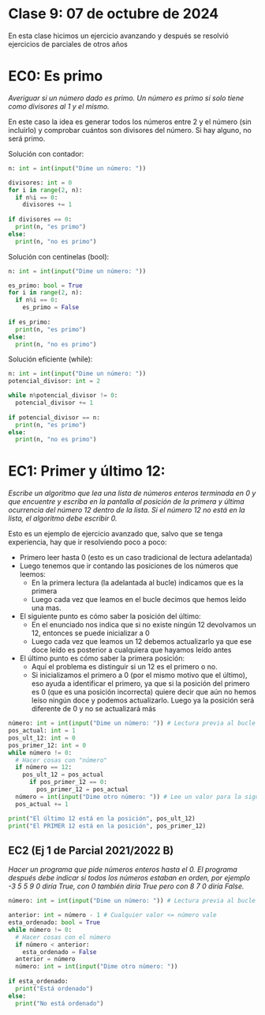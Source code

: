 # Clase 9: 07 de octubre de 2024

En esta clase hicimos un ejercicio avanzando y después se resolvió ejercicios de parciales de otros años

# EC0: Es primo
*Averiguar si un número dado es primo. Un número es primo si solo tiene como divisores al 1 y el mismo.*

En este caso la idea es generar todos los números entre 2 y el número (sin incluirlo) y comprobar cuántos son divisores del número. Si hay alguno, no será primo. 

Solución con contador:

```python
n: int = int(input("Dime un número: "))

divisores: int = 0
for i in range(2, n):
  if n%i == 0:
    divisores += 1
    
if divisores == 0:
  print(n, "es primo")
else:
  print(n, "no es primo")
```

Solución con centinelas (bool):

```python
n: int = int(input("Dime un número: "))

es_primo: bool = True
for i in range(2, n):
  if n%i == 0:
    es_primo = False
    
if es_primo:
  print(n, "es primo")
else:
  print(n, "no es primo")
```

Solución eficiente (while):
```python
n: int = int(input("Dime un número: "))
potencial_divisor: int = 2

while n%potencial_divisor != 0:
  potencial_divisor += 1
    
if potencial_divisor == n:
  print(n, "es primo")
else:
  print(n, "no es primo")
```

# EC1: Primer y último 12:

*Escribe un algoritmo que lea una lista de números enteros terminada en 0 y que encuentre y escriba en la pantalla al posición de la primera y última ocurrencia del número 12 dentro de la lista. Si el número 12 no está en la lista, el algoritmo debe escribir 0.*

Esto es un ejemplo de ejercicio avanzado que, salvo que se tenga experiencia, hay que ir resolviendo poco a poco:
* Primero leer hasta 0 (esto es un caso tradicional de lectura adelantada)
* Luego tenemos que ir contando las posiciones de los números que leemos:
  * En la primera lectura (la adelantada al bucle) indicamos que es la primera
  * Luego cada vez que leamos en el bucle decimos que hemos leído una mas.
* El siguiente punto es cómo saber la posición del último:
  * En el enunciado nos indica que si no existe ningún 12 devolvamos un 12, entonces se puede inicializar a 0
  * Luego cada vez que leamos un 12 debemos actualizarlo ya que ese doce leído es posterior a cualquiera que hayamos leído antes
* El último punto es cómo saber la primera posición:
  * Aquí el problema es distinguir si un 12 es el primero o no.
  * Si inicializamos el primero a 0 (por el mismo motivo que el último), eso ayuda a identificar el primero, ya que si la posición del primero es 0 (que es una posición incorrecta) quiere decir que aún no hemos leíso ningún doce y podemos actualizarlo. Luego ya la posición será diferente de 0 y no se actualizará más

```python
número: int = int(input("Dime un número: ")) # Lectura previa al bucle
pos_actual: int = 1
pos_ult_12: int = 0
pos_primer_12: int = 0
while número != 0:
  # Hacer cosas con "número"
  if número == 12:
    pos_ult_12 = pos_actual
      if pos_primer_12 == 0:
        pos_primer_12 = pos_actual
  número = int(input("Dime otro número: ")) # Lee un valor para la siguiente iteración
  pos_actual += 1

print("El último 12 está en la posición", pos_ult_12)
print("El PRIMER 12 está en la posición", pos_primer_12)
```

## EC2 (Ej 1 de Parcial 2021/2022 B)
*Hacer un programa que pide números enteros hasta el 0. El programa después debe indicar si todos los números estaban en orden, por ejemplo -3 5 5 9 0 diría True, con 0 también diría True pero con 8 7 0 diría False.*

```python
número: int = int(input("Dime un número: ")) # Lectura previa al bucle

anterior: int = número - 1 # Cualquier valor <= número vale
esta_ordenado: bool = True
while número != 0:
  # Hacer cosas con el número
  if número < anterior:
    esta_ordenado = False
  anterior = número
  número: int = int(input("Dime otro número: "))
    
if esta_ordenado:
  print("Está ordenado")
else:
  print("No está ordenado")
```
